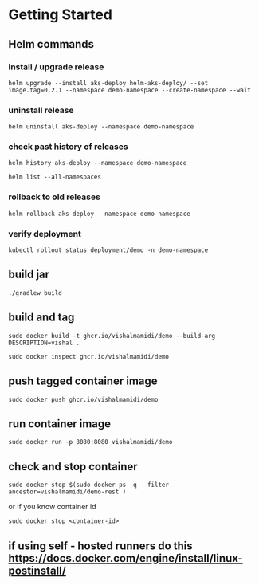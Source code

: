 # Getting Started

## Helm commands

### install / upgrade release

  ```shell
  helm upgrade --install aks-deploy helm-aks-deploy/ --set image.tag=0.2.1 --namespace demo-namespace --create-namespace --wait
  ```

  ### uninstall release

  ```shell
  helm uninstall aks-deploy --namespace demo-namespace
  ```

  ### check past history of releases

  ```shell
  helm history aks-deploy --namespace demo-namespace
  ```

  ```shell
  helm list --all-namespaces
  ```

  ### rollback to old releases

  ```shell
  helm rollback aks-deploy --namespace demo-namespace
  ```


  ### verify deployment

  ```shell
  kubectl rollout status deployment/demo -n demo-namespace
  ```



## build jar

  ```shell
  ./gradlew build
  ```

## build and tag

  ```shell
  sudo docker build -t ghcr.io/vishalmamidi/demo --build-arg DESCRIPTION=vishal .
  ```

  ```shell
  sudo docker inspect ghcr.io/vishalmamidi/demo
  ```

## push tagged container image

  ```shell
  sudo docker push ghcr.io/vishalmamidi/demo
  ```

## run container image

  ```shell
  sudo docker run -p 8080:8080 vishalmamidi/demo
  ```

## check and stop container


  ```shell
  sudo docker stop $(sudo docker ps -q --filter ancestor=vishalmamidi/demo-rest )
  ```

or if you know container id

  ```shell
  sudo docker stop <container-id>
  ```
## if using self - hosted runners do this <https://docs.docker.com/engine/install/linux-postinstall/>
